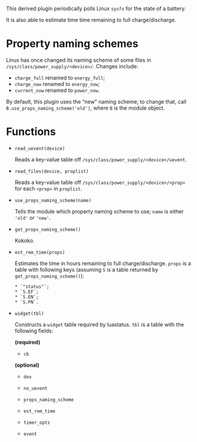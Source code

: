 This derived plugin periodically polls Linux `sysfs` for the state of a battery.

It is also able to estimate time time remaining to full charge/discharge.

Property naming schemes
===
Linux has once changed its naming scheme of some files in
`/sys/class/power_supply/<device>/`. Changes include:
  - `charge_full` renamed to `energy_full`;
  - `charge_now` renamed to `energy_now`;
  - `current_now` renamed to `power_now`.

By default, this plugin uses the “new” naming scheme; to change that, call
`B.use_props_naming_scheme('old')`, where `B` is the module object.

Functions
===
  - `read_uevent(device)`

      Reads a key-value table off `/sys/class/power_supply/<device>/uevent`.

  - `read_files(device, proplist)`

      Reads a key-value table off `/sys/class/power_supply/<device>/<prop>` for
      each `<prop>` in `proplist`.

  - `use_props_naming_scheme(name)`

      Tells the module which property naming scheme to use; `name` is either
      `'old'` or `'new'`.

  - `get_props_naming_scheme()`

      Kokoko.

  - `est_rem_time(props)`

      Estimates the time in hours remaining to full charge/discharge.
      `props` is a table with following keys (assuming `S` is a table returned
      by `get_props_naming_scheme()`):

        * `"status"`;
        * `S.EF`;
        * `S.EN`;
        * `S.PN`.

  - `widget(tbl)`

      Constructs a `widget` table required by luastatus. `tbl` is a table with
      the following fields:

      **(required)**

      * `cb`

      **(optional)**

      * `dev`

      * `no_uevent`

      * `props_naming_scheme`

      * `est_rem_time`

      * `timer_opts`

      * `event`
